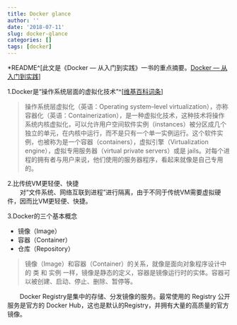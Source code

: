 ```yaml
---
title: Docker glance
author: ''
date: '2018-07-11'
slug: docker-glance
categories: []
tags: [docker]
---
```


*README^[此文是《Docker — 从入门到实践》一书的重点摘要。[Docker — 从入门到实践](https://yeasy.gitbooks.io/docker_practice/)]


1.Docker是“操作系统层面的虚拟化技术”^[[维基百科词条](https://zh.wikipedia.org/wiki/%E4%BD%9C%E6%A5%AD%E7%B3%BB%E7%B5%B1%E5%B1%A4%E8%99%9B%E6%93%AC%E5%8C%96)]

  >  操作系统层虚拟化（英语：Operating system–level virtualization），亦称容器化（英语：Containerization），是一种虚拟化技术，这种技术将操作系统内核虚拟化，可以允许用户空间软件实例（instances）被分区成几个独立的单元，在内核中运行，而不是只有一个单一实例运行。这个软件实例，也被称为是一个容器（containers），虚拟引擎（Virtualization engine），虚拟专用服务器（virtual private servers）或是 jails。对每个进程的拥有者与用户来说，他们使用的服务器程序，看起来就像是自己专用的。  


2.比传统VM更轻便、快捷  
　　对“文件系统、网络互联到进程”进行隔离，由于不同于传统VM需要虚拟硬件，因而比VM更轻便、快捷。 

3.Docker的三个基本概念

  - 镜像（Image）  
  - 容器（Container）  
  - 仓库（Repository）  

  > 镜像（Image）和容器（Container）的关系，就像是面向对象程序设计中的 类 和 实例 一样，镜像是静态的定义，容器是镜像运行时的实体。容器可以被创建、启动、停止、删除、暂停等。  

　　Docker Registry是集中的存储、分发镜像的服务。最常使用的 Registry 公开服务是官方的 Docker Hub，这也是默认的Registry，并拥有大量的高质量的官方镜像。
　　
　　
　　
  
      
      